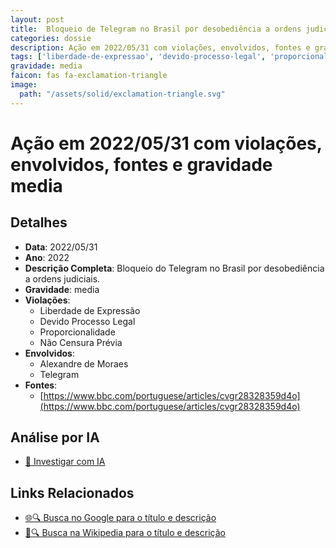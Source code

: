 ```yaml
---
layout: post
title:  Bloqueio de Telegram no Brasil por desobediência a ordens judiciais
categories: dossie
description: Ação em 2022/05/31 com violações, envolvidos, fontes e gravidade media
tags: ['liberdade-de-expressao', 'devido-processo-legal', 'proporcionalidade', 'nao-censura-previa', 'alexandre-de-moraes', 'telegram', 'gravidade-media']
gravidade: media
faicon: fas fa-exclamation-triangle
image:
  path: "/assets/solid/exclamation-triangle.svg"
---
```


# Ação em 2022/05/31 com violações, envolvidos, fontes e gravidade media

## Detalhes
- **Data**: 2022/05/31
- **Ano**: 2022
- **Descrição Completa**: Bloqueio do Telegram no Brasil por desobediência a ordens judiciais.
- **Gravidade**: media <i class="fas fas fa-exclamation-triangle fa-2x"></i>
- **Violações**:
  - Liberdade de Expressão
  - Devido Processo Legal
  - Proporcionalidade
  - Não Censura Prévia
- **Envolvidos**:
  - Alexandre de Moraes
  - Telegram
- **Fontes**:
  - [https://www.bbc.com/portuguese/articles/cvgr28328359d4o](https://www.bbc.com/portuguese/articles/cvgr28328359d4o)

## Análise por IA
- [🤖 Investigar com IA](https://www.perplexity.ai/search?q=%22Alexandre%20de%20Moraes%22%20Bloqueio%20de%20Telegram%20no%20Brasil%20por%20desobedi%C3%AAncia%20a%20ordens%20judiciais%20Bloqueio%20do%20Telegram%20no%20Brasil%20por%20desobedi%C3%AAncia%20a%20ordens%20judiciais.%20Liberdade%20de%20Express%C3%A3o%20Devido%20Processo%20Legal%20Proporcionalidade%20N%C3%A3o%20Censura%20Pr%C3%A9via%202022%20gravidade%20media)

## Links Relacionados
- [🌐🔍 Busca no Google para o título e descrição](https://www.google.com/search?q=%22Alexandre%20de%20Moraes%22%20Bloqueio%20de%20Telegram%20no%20Brasil%20por%20desobedi%C3%AAncia%20a%20ordens%20judiciais%20Bloqueio%20do%20Telegram%20no%20Brasil%20por%20desobedi%C3%AAncia%20a%20ordens%20judiciais.%20Liberdade%20de%20Express%C3%A3o%20Devido%20Processo%20Legal%20Proporcionalidade%20N%C3%A3o%20Censura%20Pr%C3%A9via%202022%20gravidade%20media)
- [📖🔍 Busca na Wikipedia para o título e descrição](https://pt.wikipedia.org/w/index.php?search=%22Alexandre%20de%20Moraes%22%20Bloqueio%20de%20Telegram%20no%20Brasil%20por%20desobedi%C3%AAncia%20a%20ordens%20judiciais%20Bloqueio%20do%20Telegram%20no%20Brasil%20por%20desobedi%C3%AAncia%20a%20ordens%20judiciais.%20Liberdade%20de%20Express%C3%A3o%20Devido%20Processo%20Legal%20Proporcionalidade%20N%C3%A3o%20Censura%20Pr%C3%A9via%202022%20gravidade%20media)

